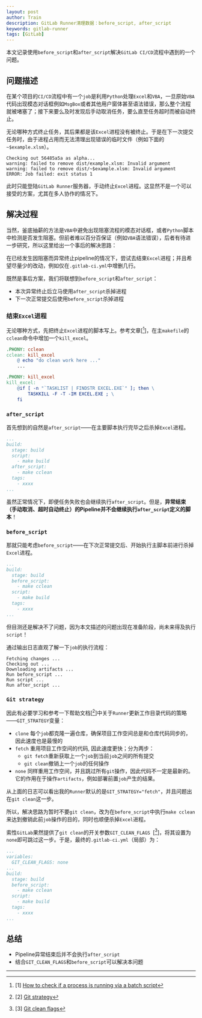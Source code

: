 ```yaml
---
layout: post
author: Train
description: GitLab Runner清理数据：before_script, after_script
keywords: gitlab-runner
tags: [GitLab]
---
```


本文记录使用`before_script`和`after_script`解决`GitLab CI/CD`流程中遇到的一个问题。

## 问题描述

在某个项目的`CI/CD`流程中有一个`job`是利用`Python`处理`Excel`和`VBA`，一旦原始`VBA`代码出现模态对话框例如`MsgBox`或者其他用户窗体甚至语法错误，那么整个流程就被堵塞了；接下来要么及时发现后手动取消任务，要么直至任务超时而被自动终止。

无论哪种方式终止任务，其后果都是该`Excel`进程没有被终止。于是在下一次提交任务时，由于进程占用而无法清理出现错误的临时文件（例如下面的`~$example.xlsm`）。

```
Checking out 56485a5a as alpha...
warning: failed to remove dist/example.xlsm: Invalid argument
warning: failed to remove dist/~$example.xlsm: Invalid argument
ERROR: Job failed: exit status 1
```

此时只能登陆`GitLab Runner`服务器，手动终止`Excel`进程。这显然不是一个可以接受的方案，尤其在多人协作的情况下。


## 解决过程


当然，釜底抽薪的方法是`VBA`中避免出现阻塞流程的模态对话框，或者`Python`脚本中检测是否发生阻塞。但前者难以百分百保证（例如`VBA`语法错误），后者有待进一步研究，所以这里给出一个事后的解决思路：

在已经发生因阻塞而异常终止pipeline的情况下，尝试去结束`Excel`进程；并且希望尽量少的改动，例如仅在`.gitlab-ci.yml`中增删几行。

既然是事后方案，我们将联想到`before_script`和`after_script`：

- 本次异常终止后立马使用`after_script`杀掉进程
- 下一次正常提交后使用`before_script`杀掉进程


### 结束`Excel`进程

无论哪种方式，先把终止`Excel`进程的脚本写上。参考文章[[^1]]，在主`makefile`的`cclean`命令中增加一个`kill_excel`。

```makefile
.PHONY: cclean
cclean: kill_excel
	@ echo "do clean work here ..."
	...

.PHONY: kill_excel
kill_excel:
	@if [ -n "`TASKLIST | FINDSTR EXCEL.EXE`" ]; then \
		TASKKILL -F -T -IM EXCEL.EXE ; \
	fi
```

### `after_script`

首先想到的自然是`after_script`——在主要脚本执行完毕之后杀掉`Excel`进程。

```yaml
...
build:
  stage: build  
  script:
    - make build
  after_script:
    - make cclean
  tags:
    - xxxx
...
```

虽然正常情况下，即便任务失败也会继续执行`after_script`。但是，**异常结束（手动取消、超时自动终止）的Pipeline并不会继续执行`after_script`定义的脚本**！

### `before_script`

那就只能考虑`before_script`——在下次正常提交后、开始执行主脚本前进行杀掉`Excel`进程。

```yaml
...
build:
  stage: build
  before_script:
    - make cclean
  script:
    - make build
  tags:
    - xxxx
...
```

但目测还是解决不了问题，因为本文描述的问题出现在准备阶段，尚未来得及执行`script`！

通过输出日志直观了解一下`job`的执行流程：

```
Fetching changes ...
Checking out ...
Downloading artifacts ...
Run before_script ...
Run script ...
Run after_script ...
```

### `Git strategy`

因此有必要学习和参考一下帮助文档[[^2]]中关于`Runner`更新工作目录代码的策略——`GIT_STRATEGY`变量：

- `clone` 每个`job`都克隆一遍仓库，确保项目工作空间总是和仓库代码同步的，因此速度也是最慢的
- `fetch` 重用项目工作空间的代码, 因此速度更快；分为两步：
	- `git fetch`重新获取上一个`job`到当前`job`之间的所有提交
	- `git clean`撤销上一个`job`的任何操作
- `none` 同样重用工作空间，并且跳过所有`git`操作，因此代码不一定是最新的。它的作用在于操作`artifacts`，例如部署前置`job`产生的结果。

从上面的日志可以看出我的`Runner`默认的是`GIT_STRATEGY="fetch"`，并且问题出在`git clean`这一步。

所以，解决思路为暂时不要`git clean`，改为在`before_script`中执行`make cclean`来达到撤销此前`job`操作的目的，同时也顺便杀掉`Excel`进程。

索性`GitLab`果然提供了`git clean`的开关参数`GIT_CLEAN_FLAGS `[[^3]]，将其设置为`none`即可跳过这一步。于是，最终的`.gitlab-ci.yml`（局部）为：

```yaml
...
variables:
  GIT_CLEAN_FLAGS: none
...
build:
  stage: build
  before_script:
    - make cclean
  script:
    - make build
  tags:
    - xxxx
...
```


## 总结

- Pipeline异常结束后并不会执行`after_script`
- 结合`GIT_CLEAN_FLAGS`和`before_script`可以解决本问题

---

[^1]: [1] [How to check if a process is running via a batch script](https://stackoverflow.com/questions/162291/how-to-check-if-a-process-is-running-via-a-batch-script)
[^2]: [2] [Git strategy](https://docs.gitlab.com/ee/ci/yaml/README.html#git-strategy)
[^3]: [3] [Git clean flags](https://docs.gitlab.com/ee/ci/yaml/README.html#git-clean-flags)
